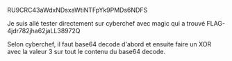 RU9CRC43aWdxNDsxaWtiNTFpYk9PMDs6NDFS

Je suis allé tester directement sur cyberchef avec magic qui a trouvé
FLAG-4jdr782jha62jaLL38972Q	

Selon cyberchef, il faut base64 decode d'abord et ensuite faire un XOR avec la valeur 3 sur tout le contenu du base64 decode.